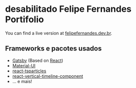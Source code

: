 # desabilitado Felipe Fernandes Portifolio

You can find a live version at [felipefernandes.dev.br](https://felipefernandes.dev.br).

## Frameworks e pacotes usados

- [Gatsby](https://www.gatsbyjs.com/) (Based on [React](https://reactjs.org/))
- [Material-UI](https://material-ui.com/)
- [react-tsparticles](https://github.com/matteobruni/tsparticles)
- [react-vertical-timeline-component](https://github.com/stephane-monnot/react-vertical-timeline)
- ... e mais!
